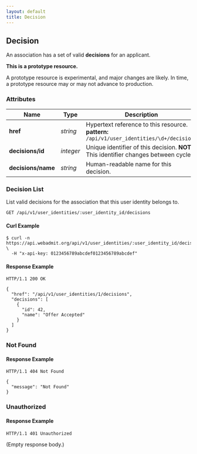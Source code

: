 ```yaml
---
layout: default
title: Decision
---
```


<!-- WARNING: This is an automatically generated file.  Do not modify directly.  See script/generate-docs. -->

<h2><a name="resource-decision"></a>Decision</h2>

<p>An association has a set of valid <strong>decisions</strong> for an applicant.</p>

<div class="alert alert-warning">
  <p><strong>This is a prototype resource.</strong></p>
  <p>A prototype resource is experimental, and major changes are likely. In time, a prototype resource may or may not advance to production.</p>
</div>

<h3>Attributes</h3>

<table><thead>
<tr>
<th>Name</th>
<th>Type</th>
<th>Description</th>
<th>Example</th>
</tr>
</thead><tbody>
<tr>
<td><strong>href</strong></td>
<td><em>string</em></td>
<td>Hypertext reference to this resource.<br/> <strong>pattern:</strong> <code>/api/v1/user_identities/\d+/decisions</code></td>
<td><code>&quot;/api/v1/user_identities/1/decisions&quot;</code></td>
</tr>
<tr>
<td><strong>decisions/id</strong></td>
<td><em>integer</em></td>
<td>Unique identifier of this decision.  <strong>NOTE:</strong> This identifier changes between cycles.</td>
<td><code>42</code></td>
</tr>
<tr>
<td><strong>decisions/name</strong></td>
<td><em>string</em></td>
<td>Human-readable name for this decision.</td>
<td><code>&quot;Offer Accepted&quot;</code></td>
</tr>
</tbody></table>

<h3>Decision List</h3>

<p>List valid decisions for the association that this user identity belongs to.</p>

<pre><code>GET /api/v1/user_identities/:user_identity_id/decisions
</code></pre>

<h4>Curl Example</h4>

<pre lang="bash"><code>$ curl -n https://api.webadmit.org/api/v1/user_identities/:user_identity_id/decisions \
  -H &quot;x-api-key: 0123456789abcdef0123456789abcdef&quot;
</code></pre>

<h4>Response Example</h4>

<pre><code>HTTP/1.1 200 OK
</code></pre>

<pre lang="json"><code>{
  &quot;href&quot;: &quot;/api/v1/user_identities/1/decisions&quot;,
  &quot;decisions&quot;: [
    {
      &quot;id&quot;: 42,
      &quot;name&quot;: &quot;Offer Accepted&quot;
    }
  ]
}
</code></pre>

<h3>Not Found</h3>

<h4>Response Example</h4>

<pre><code>HTTP/1.1 404 Not Found
</code></pre>

<pre lang="json"><code>{
  &quot;message&quot;: &quot;Not Found&quot;
}
</code></pre>

<h3>Unauthorized</h3>

<h4>Response Example</h4>

<pre><code>HTTP/1.1 401 Unauthorized
</code></pre>

<p>(Empty response body.)</p>

